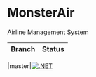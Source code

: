 # MonsterAir

Airline Management System


| Branch | Status |
|----------|----------|

|master|[![.NET](https://github.com/Ahad726/MonsterAir/actions/workflows/dotnet.yml/badge.svg?branch=master)](https://github.com/Ahad726/MonsterAir/actions/workflows/dotnet.yml)
